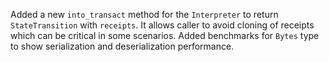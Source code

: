 Added a new `into_transact` method for the `Interpreter` to return `StateTransition` with `receipts`. It allows caller to avoid cloning of receipts which can be critical in some scenarios.
Added benchmarks for `Bytes` type to show serialization and deserialization performance.